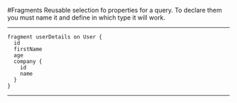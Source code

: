 #Fragments
Reusable selection fo properties for a query. To declare them you must name it and define in which type it will work.
*** 
```
fragment userDetails on User {
  id
  firstName
  age
  company {
    id
    name
  }
}
```
***    